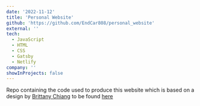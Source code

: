 ```yaml
---
date: '2022-11-12'
title: 'Personal Website'
github: 'https://github.com/EndCar808/personal_website'
external: ''
tech:
  - JavaScript
  - HTML
  - CSS
  - Gatsby
  - Netlify
company: ''
showInProjects: false
---
```


Repo containing the code used to produce this website which is based on a design by [Brittany Chiang](https://brittanychiang.com/) to be found [here](https://v4.brittanychiang.com/)
